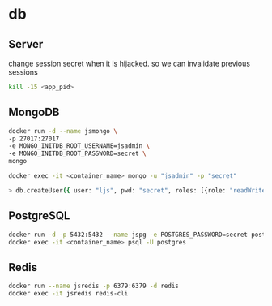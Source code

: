 # db

## Server
change session secret when it is hijacked. so we can invalidate previous sessions
```sh
kill -15 <app_pid>
```

## MongoDB
```sh
docker run -d --name jsmongo \
-p 27017:27017
-e MONGO_INITDB_ROOT_USERNAME=jsadmin \
-e MONGO_INITDB_ROOT_PASSWORD=secret \
mongo

docker exec -it <container_name> mongo -u "jsadmin" -p "secret"

> db.createUser({ user: "ljs", pwd: "secret", roles: [{role: "readWrite", db: "myapp"}, "readWrite"] })
```

## PostgreSQL
```sh
docker run -d -p 5432:5432 --name jspg -e POSTGRES_PASSWORD=secret postgres
docker exec -it <container_name> psql -U postgres
```

## Redis
```sh
docker run --name jsredis -p 6379:6379 -d redis
docker exec -it jsredis redis-cli
```